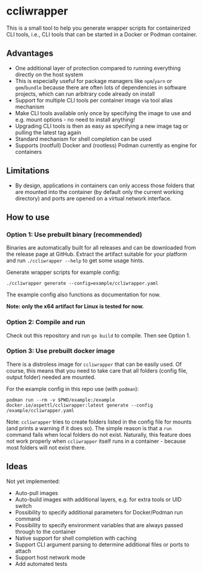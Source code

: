 # ccliwrapper

This is a small tool to help you generate wrapper scripts for containerized CLI tools,
i.e., CLI tools that can be started in a Docker or Podman container.

## Advantages

* One additional layer of protection compared to running everything directly on the
  host system
* This is especially useful for package managers like `npm`/`yarn` or `gem`/`bundle`
  because there are often lots of dependencies in software projects, which can run
  arbitrary code already on install
* Support for multiple CLI tools per container image via tool alias mechanism
* Make CLI tools available only once by specifying the image to use and e.g. mount
  options - no need to install anything!
* Upgrading CLI tools is then as easy as specifying a new image tag or pulling the
  latest tag again
* Standard mechanism for shell completion can be used
* Supports (rootfull) Docker and (rootless) Podman currently as engine for containers

## Limitations

* By design, applications in containers can only access those folders that are mounted
  into the container (by default only the current working directory) and ports are
  opened on a virtual network interface.

## How to use

### Option 1: Use prebuilt binary (recommended)

Binaries are automatically built for all releases and can be downloaded from the
release page at GitHub. Extract the artifact suitable for your platform and run
`./ccliwrapper --help` to get some usage hints.

Generate wrapper scripts for example config:

    ./ccliwrapper generate --config=example/ccliwrapper.yaml

The example config also functions as documentation for now.

**Note: only the x64 artifact for Linux is tested for now.**

### Option 2: Compile and run

Check out this repository and run `go build` to compile. Then see Option 1.

### Option 3: Use prebuilt docker image

There is a distroless image for `ccliwrapper` that can be easily used. Of course, this
means that you need to take care that all folders (config file, output folder) needed
are mounted.

For the example config in this repo use (with `podman`):

    podman run --rm -v $PWD/example:/example docker.io/aspettl/ccliwrapper:latest generate --config /example/ccliwrapper.yaml

Note: `ccliwrapper` tries to create folders listed in the config file for mounts (and
prints a warning if it does so). The simple reason is that a `run` command fails when
local folders do not exist. Naturally, this feature does not work properly when
`ccliwrapper` itself runs in a container - because most folders will not exist there.

## Ideas

Not yet implemented:

* Auto-pull images
* Auto-build images with additional layers, e.g. for extra tools or UID switch
* Possibility to specify additional parameters for Docker/Podman run command
* Possibility to specify environment variables that are always passed through to the container
* Native support for shell completion with caching
* Support CLI argument parsing to determine additional files or ports to attach
* Support host network mode
* Add automated tests
